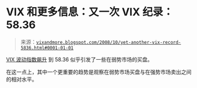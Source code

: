 <!--yml

类别：未分类

日期：2024-05-18 18:22:59

-->

# VIX 和更多信息：又一次 VIX 纪录：58.36

> 来源：[`vixandmore.blogspot.com/2008/10/yet-another-vix-record-5836.html#0001-01-01`](http://vixandmore.blogspot.com/2008/10/yet-another-vix-record-5836.html#0001-01-01)

[VIX 波动指数飙升](http://vixandmore.blogspot.com/search/label/VIX%20spikes) 到 58.36 似乎引发了一些在弱势市场的买盘。

在这一点上，其中一个更重要的趋势是观察在弱势市场买盘与在强势市场卖出之间的相对水平。
